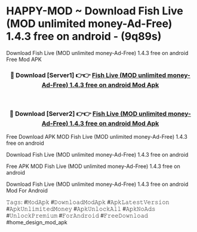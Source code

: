 # HAPPY-MOD ~ Download Fish Live (MOD unlimited money-Ad-Free) 1.4.3 free on android - (9q89s)
Download Fish Live (MOD unlimited money-Ad-Free) 1.4.3 free on android Free Mod APK

<div align="center">
<h3>🔴 Download [Server1] 👉👉 <a href="https://apk-comot.site?title=Fish_Live_(MOD_unlimited_money-Ad-Free)_1.4.3_free_on_android">Fish Live (MOD unlimited money-Ad-Free) 1.4.3 free on android Mod Apk</a></h3><br>

<h3>🔴 Download [Server2] 👉👉 <a href="https://apk-comot.site?title=Fish_Live_(MOD_unlimited_money-Ad-Free)_1.4.3_free_on_android">Fish Live (MOD unlimited money-Ad-Free) 1.4.3 free on android Mod Apk</a></h3>
</div>


Free Download APK MOD Fish Live (MOD unlimited money-Ad-Free) 1.4.3 free on android

Download Fish Live (MOD unlimited money-Ad-Free) 1.4.3 free on android 

Free APK MOD Fish Live (MOD unlimited money-Ad-Free) 1.4.3 free on android 

Download Fish Live (MOD unlimited money-Ad-Free) 1.4.3 free on android Mod For Android

𝚃𝚊𝚐𝚜: #𝙼𝚘𝚍𝙰𝚙𝚔 #𝙳𝚘𝚠𝚗𝚕𝚘𝚊𝚍𝙼𝚘𝚍𝙰𝚙𝚔 #𝙰𝚙𝚔𝙻𝚊𝚝𝚎𝚜𝚝𝚅𝚎𝚛𝚜𝚒𝚘𝚗 #𝙰𝚙𝚔𝚄𝚗𝚕𝚒𝚖𝚒𝚝𝚎𝚍𝙼𝚘𝚗𝚎𝚢 #𝙰𝚙𝚔𝚄𝚗𝚕𝚘𝚌𝚔𝙰𝚕𝚕 #𝙰𝚙𝚔𝙽𝚘𝙰𝚍𝚜 #𝚄𝚗𝚕𝚘𝚌𝚔𝙿𝚛𝚎𝚖𝚒𝚞𝚖 #𝙵𝚘𝚛𝙰𝚗𝚍𝚛𝚘𝚒𝚍 #𝙵𝚛𝚎𝚎𝙳𝚘𝚠𝚗𝚕𝚘𝚊𝚍 #home_design_mod_apk